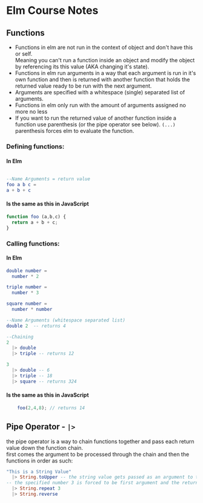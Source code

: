 # Elm Course Notes

## Functions
* Functions in elm are not run in the context of object and don't have this or self.
<br> Meaning you can't run a function inside an object and modify the object by referencing its this value
(AKA changing it's state).
* Functions in elm run arguments in a way that each argument is run in it's own function and then is returned with another function that holds the returned value ready to be run with the next argument.
* Arguments are specified with a whitespace (single) separated list of arguments.
* Functions in elm only run with the amount of arguments assigned no more no less
* If you want to run the returned value of another function inside a function use parenthesis (or the pipe operator see below). `(...)` parenthesis forces elm to evaluate the function.

### Defining functions:
#### In Elm
  ``` Elm

--Name Arguments = return value  
foo a b c =
  a + b + c
  ```
#### Is the same as this in JavaScript  
  ``` JavaScript
  function foo (a,b,c) {
    return a + b + c;
  }
  ```
  ### Calling functions:
  #### In Elm
``` Elm
double number =
  number * 2

triple number =
  number * 3

square number =
  number * number

--Name Arguments (whitespace separated list)
double 2  -- returns 4

--Chaining
2
  |> double
  |> triple -- returns 12

3
  |> double -- 6
  |> triple -- 18
  |> square -- returns 324
```
  #### Is the same as this in JavaScript  
``` JavaScript
    foo(2,4,8); // returns 14
```

## Pipe Operator - `|>`
the pipe operator is a way to chain functions together and pass each return value down the function chain.<br>
first comes the argument to be processed through the chain and then the functions in order as such:

``` Elm
"This is a String Value"
  |> String.toUpper -- the string value gets passed as an argument to the toUpper function
-- the specified number 3 is forced to be first argument and the returned value of the last function gets passed as second argument.
  |> String.repeat 3
  |> String.reverse
```
